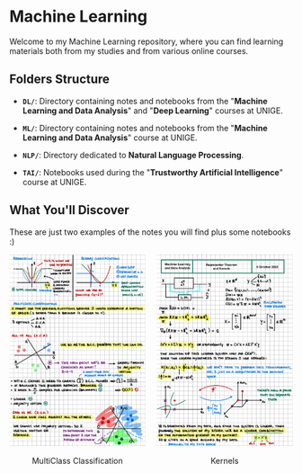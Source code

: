 # Machine Learning

Welcome to my Machine Learning repository, where you can find learning materials both from my studies and from various online courses.

## Folders Structure

- **`DL/`**: Directory containing notes and notebooks from the "**Machine Learning and Data Analysis**" and "**Deep Learning**" courses at UNIGE.

- **`ML/`**: Directory containing notes and notebooks from the "**Machine Learning and Data Analysis**" course at UNIGE.

- **`NLP/`**: Directory dedicated to **Natural Language Processing**.

- **`TAI/`**: Notebooks used during the "**Trustworthy Artificial Intelligence**" course at UNIGE.

## What You'll Discover

These are just two examples of the notes you will find plus some notebooks :)

<!-- Side-by-side images with centered alignment -->
<div style="display: flex; justify-content: center;">
    <!-- First image with caption -->
    <div style="margin-right: 10px;">
        <img src=".imgs/mcc.jpg" alt="MultiClass Classification screenshot from notes">
        <p style="text-align: center;">MultiClass Classification</p> <!-- Caption for the first image -->
    </div>
    <!-- Second image with caption -->
    <div style="margin-left: 10px;">
        <img src=".imgs/kernels.jpg" alt="Kernels screenshot from notes">
        <p style="text-align: center;">Kernels</p> <!-- Caption for the second image -->
    </div>
</div>
